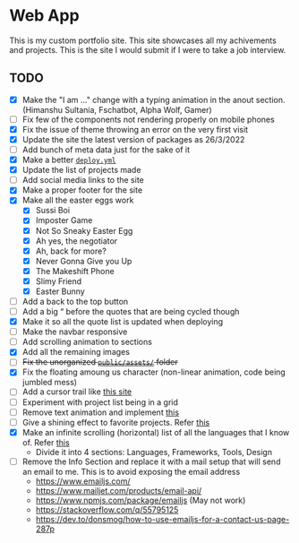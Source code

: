 # Web App

This is my custom portfolio site. This site showcases all my achivements and projects. This is the site I would submit if I were to take a job interview.

## TODO

- [x] Make the "I am ..." change with a typing animation in the anout section. (Himanshu Sultania, Fschatbot, Alpha Wolf, Gamer)
- [ ] Fix few of the components not rendering properly on mobile phones
- [x] Fix the issue of theme throwing an error on the very first visit
- [x] Update the site the latest version of packages as 26/3/2022
- [ ] Add bunch of meta data just for the sake of it
- [x] Make a better [`deploy.yml`](.github/workflows/deploy.yml)
- [x] Update the list of projects made
- [ ] Add social media links to the site
- [x] Make a proper footer for the site
- [x] Make all the easter eggs work
  - [x] Sussi Boi
  - [x] Imposter Game
  - [x] Not So Sneaky Easter Egg
  - [x] Ah yes, the negotiator
  - [x] Ah, back for more?
  - [x] Never Gonna Give you Up
  - [x] The Makeshift Phone
  - [x] Slimy Friend
  - [x] Easter Bunny
- [ ] Add a back to the top button
- [ ] Add a big “ before the quotes that are being cycled though
- [x] Make it so all the quote list is updated when deploying
- [ ] Make the navbar responsive
- [ ] Add scrolling animation to sections
- [x] Add all the remaining images
- [ ] ~~Fix the unorganized [`public/assets/`](public/assets/) folder~~
- [x] Fix the floating amoung us character (non-linear animation, code being jumbled mess)
- [ ] Add a cursor trail like [this site](http://www.ma5a.com/)
- [ ] Experiment with project list being in a grid
- [ ] Remove text animation and implement [this](https://codepen.io/chad-steen/pen/mdRLKOO)
- [ ] Give a shining effect to favorite projects. Refer [this](https://codepen.io/fazlurr/pen/qbWMRv)
- [x] Make an infinite scrolling (horizontal) list of all the languages that I know of. Refer [this](https://codepen.io/ykadosh/pen/KKezJzz)
  - Divide it into 4 sections: Languages, Frameworks, Tools, Design
- [ ] Remove the Info Section and replace it with a mail setup that will send an email to me. This is to avoid exposing the email address
  - https://www.emailjs.com/
  - https://www.mailjet.com/products/email-api/
  - https://www.npmjs.com/package/emailjs (May not work)
  - https://stackoverflow.com/q/55795125
  - https://dev.to/donsmog/how-to-use-emailjs-for-a-contact-us-page-287p
